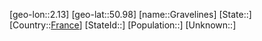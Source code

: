 ﻿---
location: [50.98,2.13]
type: City
tags:
- geo/City


SpocWebEntityId: 30549
isDeleted: false
confidential: public

---
[geo-lon::2.13]
[geo-lat::50.98]
[name::Gravelines]
[State::]
[Country::[France](geo/Continent/Europe/France.md)]
[StateId::]
[Population::]
[Unknown::]

